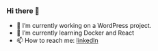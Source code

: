 ### Hi there 👋


- 🔭 I’m currently working on a WordPress project.
- 🌱 I’m currently learning Docker and React
- 📫 How to reach me: 
    [linkedIn](https://www.linkedin.com/in/ezequiel-munoz/)
<!--
**EzequielMunoz200/EzequielMunoz200** is a ✨ _special_ ✨ repository because its `README.md` (this file) appears on your GitHub profile.

Here are some ideas to get you started:

- 🔭 I’m currently working on ...
- 🌱 I’m currently learning ...
- 👯 I’m looking to collaborate on ...
- 🤔 I’m looking for help with ...
- 💬 Ask me about ...
- 📫 How to reach me: 

- 😄 Pronouns: ...
- ⚡ Fun fact: ...
-->
